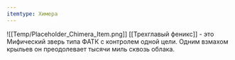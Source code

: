 ```yaml
---
itemtype: Химера
---
```

![[Temp/Placeholder_Chimera_Item.png]]
[[Трехглавый феникс]] - это Мифический зверь типа ФАТК с контролем одной цели. Одним взмахом крыльев он преодолевает тысячи миль сквозь облака.
